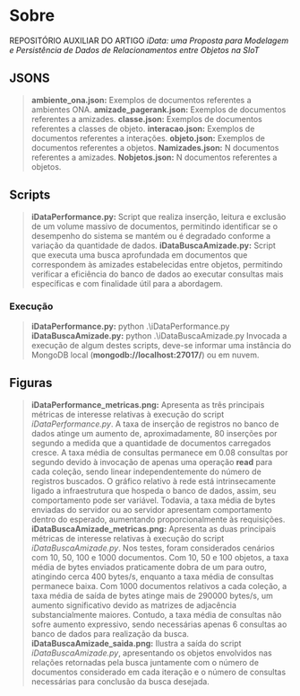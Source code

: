 # Sobre
REPOSITÓRIO AUXILIAR DO ARTIGO _iData: uma Proposta para Modelagem e Persistência de Dados de Relacionamentos entre Objetos na SIoT_

## JSONS
> **ambiente_ona.json:** Exemplos de documentos referentes a ambientes ONA.
> **amizade_pagerank.json:** Exemplos de documentos referentes a amizades.
> **classe.json:** Exemplos de documentos referentes a classes de objeto.
> **interacao.json:** Exemplos de documentos referentes a interações.
> **objeto.json:** Exemplos de documentos referentes a objetos.
> **Namizades.json:** N documentos referentes a amizades.
> **Nobjetos.json:** N documentos referentes a objetos.

## Scripts
> **iDataPerformance.py:** Script que realiza inserção, leitura e exclusão de um volume massivo de documentos, permitindo identificar se o desempenho do sistema se mantém ou é degradado conforme a variação da quantidade de dados.
> **iDataBuscaAmizade.py:** Script que executa uma busca aprofundada em documentos que correspondem às amizades estabelecidas entre objetos, permitindo verificar a eficiência do banco de dados ao executar consultas mais específicas e com finalidade útil para a abordagem.

### Execução
> **iDataPerformance.py:** python .\iDataPerformance.py
> **iDataBuscaAmizade.py:** python .\iDataBuscaAmizade.py
Invocada a execução de algum destes scripts, deve-se informar uma instância do MongoDB local (**mongodb://localhost:27017/**) ou em nuvem.

## Figuras
> **iDataPerformance_metricas.png:** Apresenta as três principais métricas de interesse relativas à execução do script _iDataPerformance.py_. A taxa de inserção de registros no banco de dados atinge um aumento de, aproximadamente, 80 inserções por segundo a medida que a quantidade de documentos carregados cresce. A taxa média de consultas permanece em 0.08 consultas por segundo devido à invocação de apenas uma operação **read** para cada coleção, sendo linear independentemente do número de registros buscados. O gráfico relativo à rede está intrinsecamente ligado a infraestrutura que hospeda o banco de dados, assim, seu comportamento pode ser variável. Todavia, a taxa média de bytes enviadas do servidor ou ao servidor apresentam comportamento dentro do esperado, aumentando proporcionalmente às requisições.
> **iDataBuscaAmizade_metricas.png:** Apresenta as duas principais métricas de interesse relativas à execução do script _iDataBuscaAmizade.py_. Nos testes, foram considerados cenários com 10, 50, 100 e 1000 documentos. Com 10, 50 e 100 objetos, a taxa média de bytes enviados praticamente dobra de um para outro, atingindo cerca 400 bytes/s, enquanto a taxa média de consultas permanece baixa. Com 1000 documentos relativos a cada coleção, a taxa média de saída de bytes atinge mais de 290000 bytes/s, um aumento significativo devido as matrizes de adjacência substancialmente maiores. Contudo, a taxa média de consultas não sofre aumento expressivo, sendo necessárias apenas 6 consultas ao banco de dados para realização da busca.
> **iDataBuscaAmizade_saida.png:** Ilustra a saída do script _iDataBuscaAmizade.py_, apresentando os objetos envolvidos nas relações retornadas pela busca juntamente com o número de documentos considerado em cada iteração e o número de consultas necessárias para conclusão da busca desejada.